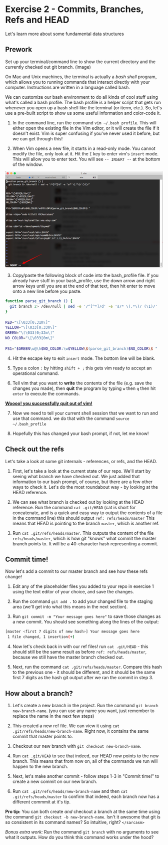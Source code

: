 # Exercise 2 - Commits, Branches, Refs and HEAD
Let's learn more about some fundamental data structures

## Prework
Set up your terminal/command line to show the current directory and the currently checked out git branch. (image)

On Mac and Unix machines, the terminal is actually a *bash shell* program, which allows you to running commands that interact directly with your computer. Instructions are written in a language called bash. 

We can customize our bash environment to do all kinds of cool stuff using what's called a bash profile. The bash profile is a helper script that gets run whenever you open up a bash shell like the terminal (or iterm, etc.). So, let's use a pre-built script to show us some useful information and color-code it.

1. In the command line, run the command `vim ~/.bash_profile`. This will either open the existing file in the Vim editor, or it will create the file if it doesn't exist. Vim is super confusing if you've never used it before, but we can get through this!

2. When Vim opens a new file, it starts in a read-only mode. You cannot modify the file, only look at it. Hit the `I` key to enter vim's `insert` mode. This will allow you to enter text. You will see `-- INSERT --` at the bottom of the window. 

![repo url](../images/vim-insert-mode.jpg)

3. Copy/paste the following block of code into the bash_profile file. If you already have stuff in your bash_profile, use the down arrow and right arrow keys until you are at the end of that text, then hit enter to move onto a new line before you paste. 

```bash
function parse_git_branch () {
  git branch 2> /dev/null | sed -e '/^[^*]/d' -e 's/* \(.*\)/ (\1)/'
}

RED="\[\033[0;31m\]"
YELLOW="\[\033[0;33m\]"
GREEN="\[\033[0;32m\]"
NO_COLOR="\[\033[0m\]"

PS1="$GREEN\u@\h$NO_COLOR:\w$YELLOW\$(parse_git_branch)$NO_COLOR\$ "
```

4. Hit the escape key to exit `insert` mode. The bottom line will be blank.

5. Type a colon `:` by hitting `shift + ;` this gets vim ready to accept an operational command.

6. Tell vim that you want to **write** the contents of the file (e.g. save the changes you made), then **quit** the program by typing `w` then `q` then hit `enter` to execute the commands.

**[Woooo! you successfully quit out of vim!](https://stackoverflow.blog/2017/05/23/stack-overflow-helping-one-million-developers-exit-vim/)**

7. Now we need to tell your current shell session that we want to run and use that command. we do that with the command `source ~/.bash_profile`

8. Hopefully this has changed your bash prompt, if not, let me know!

## Check out the refs
Let's take a look at some git internals - references, or refs, and the HEAD.

1. First, let's take a look at the current state of our repo. We'll start by seeing what branch we have checked out. We just added that information to our bash prompt, of course, but there are a few other ways to check it. Let's do the most roundabout way - by looking at the HEAD reference. 

2.  We can see what branch is checked out by looking at the HEAD reference. Run the command `cat .git/HEAD` (cat is short for concatenate, and is a quick and easy way to output the contents of a file in the command line) this should output `ref: refs/heads/master` This means that HEAD is pointing to the branch `master`, which is another ref.

3. Run `cat .git/refs/heads/master`. This outputs the content of the file `refs/heads/master`, which is how git "knows" what commit the master branch points to. It will be a 40-character hash representing a commit.

## Commit time!
Now let's add a commit to our master branch and see how these refs change! 

1. Edit any of the placeholder files you added to your repo in exercise 1 using the text editor of your choice, and save the changes.

2. Run the command `git add .` to add your changed file to the staging area (we'll get into what this means in the next section).

3. Run `git commit -m "Your message goes here"` to save those changes as a new commit. You should see something along the lines of the output:

```bash
[master <first 7 digits of new hash>] Your message goes here
 1 file changed, 1 insertion(+)
 ```

4. Now let's check back in with our ref files! run `cat .git/HEAD` - this should still be the same result as before `ref: refs/heads/master`, because we still have the master branch checked out.

5. Next, run the command `cat .git/refs/heads/master`. Compare this hash to the previous one - it should be different, and it should be the same first 7 digits as the hash git output after we ran the commit in step 3.

## How about a branch? 

1. Let's create a new branch in the project. Run the command `git branch new-branch-name`. (you can use any name you want, just remember to replace the name in the next few steps)

2. This created a new ref file. We can view it using `cat .git/refs/heads/new-branch-name`. Right now, it contains the same commit that master points to. 

3. Checkout our new branch with `git checkout new-branch-name`.

4. Run `cat .git/HEAD` to see that indeed, our HEAD now points to the new branch. This means that from now on, all of the commands we run will happen to the new branch.

5. Next, let's make another commit - follow steps 1-3 in "Commit time!" to create a new commit on our new branch. 

6. Run `cat .git/refs/heads/new-branch-name` and then `cat .git/refs/heads/master` to confirm that indeed, each branch now has a different commmit at it's tip. 

**Pro tip:** You can both create _and_ checkout a branch at the same time using the command `git checkout -b new-branch-name`. Isn't it awesome that git is so consistent in its command names? So intuitive, right? `</sarcasm>`

_Bonus extra work:_ Run the command `git branch` with no arguments to see what it outputs. How do you think this command works under the hood? 


